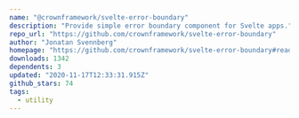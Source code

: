 ```yaml
---
name: "@crownframework/svelte-error-boundary"
description: "Provide simple error boundary component for Svelte apps."
repo_url: "https://github.com/crownframework/svelte-error-boundary"
author: "Jonatan Svennberg"
homepage: "https://github.com/crownframework/svelte-error-boundary#readme"
downloads: 1342
dependents: 3
updated: "2020-11-17T12:33:31.915Z"
github_stars: 74
tags: 
  - utility
---
```

